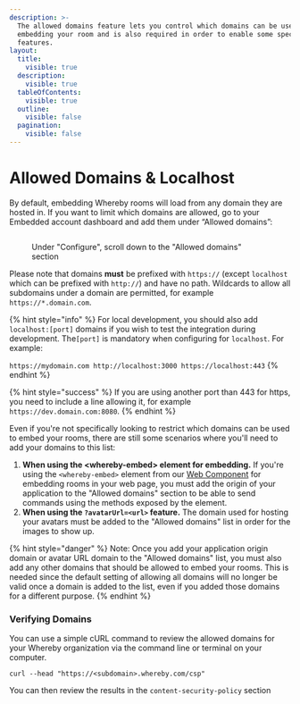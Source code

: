 ```yaml
---
description: >-
  The allowed domains feature lets you control which domains can be used for
  embedding your room and is also required in order to enable some specific
  features.
layout:
  title:
    visible: true
  description:
    visible: true
  tableOfContents:
    visible: true
  outline:
    visible: false
  pagination:
    visible: false
---
```


# Allowed Domains & Localhost

By default, embedding Whereby rooms will load from any domain they are hosted in. If you want to limit which domains are allowed, go to your Embedded account dashboard and add them under “Allowed domains”:

<figure><img src="../../.gitbook/assets/allowed-domain-dashboard.png" alt=""><figcaption><p>Under "Configure", scroll down to the "Allowed domains" section </p></figcaption></figure>

Please note that domains **must** be prefixed with `https://` (except `localhost` which can be prefixed with `http://`) and have no path. Wildcards to allow all subdomains under a domain are permitted, for example `https://*.domain.com`.

{% hint style="info" %}
For local development, you should also add `localhost:[port]` domains if you wish to test the integration during development. The`[port]` is mandatory when configuring for `localhost`. For example:&#x20;

`https://mydomain.com http://localhost:3000 https://localhost:443`
{% endhint %}

{% hint style="success" %}
If you are using another port than 443 for https, you need to include a line allowing it, for example `https://dev.domain.com:8080`.
{% endhint %}

Even if you're not specifically looking to restrict which domains can be used to embed your rooms, there are still some scenarios where you'll need to add your domains to this list:

1. **When using the \<whereby-embed> element for embedding.** If you're using the `<whereby-embed>` element from our [Web Component](../../reference/using-the-whereby-embed-element.md) for embedding rooms in your web page, you must add the origin of your application to the "Allowed domains" section to be able to send commands using the methods exposed by the element.&#x20;
2. **When using the `?avatarUrl=<url>` feature.** The domain used for hosting your avatars must be added to the "Allowed domains" list in order for the images to show up.

{% hint style="danger" %}
Note: Once you add your application origin domain or avatar URL domain to the "Allowed domains" list, you must also add any other domains that should be allowed to embed your rooms. This is needed since the default setting of allowing all domains will no longer be valid once a domain is added to the list, even if you added those domains for a different purpose.
{% endhint %}

### Verifying Domains

You can use a simple cURL command to review the allowed domains for your Whereby organization via the command line or terminal on your computer.

```
curl --head "https://<subdomain>.whereby.com/csp"
```

You can then review the results in the `content-security-policy` section
